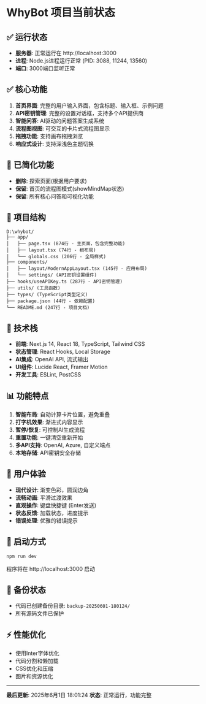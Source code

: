 # WhyBot 项目当前状态

## ✅ 运行状态
- **服务器**: 正常运行在 http://localhost:3000
- **进程**: Node.js进程运行正常 (PID: 3088, 11244, 13560)
- **端口**: 3000端口监听正常

## ✅ 核心功能
1. **首页界面**: 完整的用户输入界面，包含标题、输入框、示例问题
2. **API密钥管理**: 完整的设置对话框，支持多个API提供商
3. **智能问答**: AI驱动的问题答案生成系统
4. **流程图视图**: 可交互的卡片式流程图显示
5. **拖拽功能**: 支持画布拖拽浏览
6. **响应式设计**: 支持深浅色主题切换

## 🎯 已简化功能
- **删除**: 探索页面(根据用户要求)
- **保留**: 首页的流程图模式(showMindMap状态)
- **保留**: 所有核心问答和可视化功能

## 📁 项目结构
```
D:\whybot/
├── app/
│   ├── page.tsx (874行 - 主页面，包含完整功能)
│   ├── layout.tsx (74行 - 根布局)
│   └── globals.css (206行 - 全局样式)
├── components/
│   ├── layout/ModernAppLayout.tsx (145行 - 应用布局)
│   └── settings/ (API密钥设置组件)
├── hooks/useAPIKey.ts (287行 - API密钥管理)
├── utils/ (工具函数)
├── types/ (TypeScript类型定义)
├── package.json (44行 - 依赖配置)
└── README.md (247行 - 项目文档)
```

## 🔧 技术栈
- **前端**: Next.js 14, React 18, TypeScript, Tailwind CSS
- **状态管理**: React Hooks, Local Storage
- **AI集成**: OpenAI API, 流式输出
- **UI组件**: Lucide React, Framer Motion
- **开发工具**: ESLint, PostCSS

## 📊 功能特点
1. **智能布局**: 自动计算卡片位置，避免重叠
2. **打字机效果**: 渐进式内容显示
3. **暂停/恢复**: 可控制AI生成流程
4. **重置功能**: 一键清空重新开始
5. **多API支持**: OpenAI, Azure, 自定义端点
6. **本地存储**: API密钥安全存储

## 🎨 用户体验
- **现代设计**: 渐变色彩，圆润边角
- **流畅动画**: 平滑过渡效果
- **直观操作**: 键盘快捷键 (Enter发送)
- **状态反馈**: 加载状态，进度提示
- **错误处理**: 优雅的错误提示

## 🚀 启动方式
```bash
npm run dev
```
程序将在 http://localhost:3000 启动

## 📝 备份状态
- 代码已创建备份目录: `backup-20250601-180124/`
- 所有源码文件已保护

## ⚡ 性能优化
- 使用Inter字体优化
- 代码分割和懒加载
- CSS优化和压缩
- 图片和资源优化

---
**最后更新**: 2025年6月1日 18:01:24
**状态**: 正常运行，功能完整 